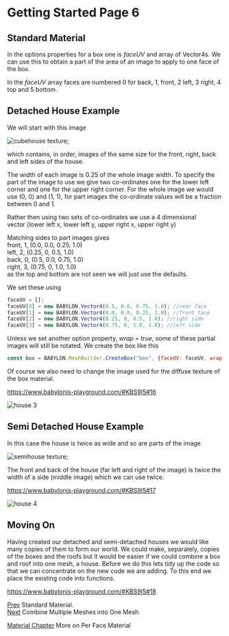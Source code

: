 # Getting Started Page 6
## Standard Material

In the options properties for a box one is *faceUV* and array of Vector4s. We can use this to obtain a part of the area of an image to apply to one face of the box.

In the *faceUV* array faces are numbered 0 for back, 1, front, 2 left, 3 right, 4 top and 5 bottom.

## Detached House Example
We will start with this image

![cubehouse texture](/img/campus/cubehouse.png);

which contains, in order, images of the same size for the front, right, back and left sides of the house.

The width of each image is 0.25 of the whole image width. To specify the part of the image to use we give two co-ordinates one for the lower left corner and one for the upper right corner. For the whole image we would use (0, 0) and (1, 1), for part images the co-ordinate values will be a fraction between 0 and 1.

Rather then using two sets of co-ordinates we use a 4 dimensional  
vector (lower left x, lower left y, upper right x, upper right y)

Matching sides to part images gives  
front, 1, (0.0, 0.0, 0.25, 1.0)  
left, 2, (0.25, 0, 0.5, 1.0)  
back, 0, (0.5, 0.0, 0.75, 1.0)  
right, 3, (0.75, 0, 1.0, 1.0)  
as the top and bottom are not seen we will just use the defaults.

We set these using
```javascript
faceUV = [];
faceUV[0] = new BABYLON.Vector4(0.5, 0.0, 0.75, 1.0); //rear face
faceUV[1] = new BABYLON.Vector4(0.0, 0.0, 0.25, 1.0); //front face
faceUV[2] = new BABYLON.Vector4(0.25, 0, 0.5, 1.0); //right side
faceUV[3] = new BABYLON.Vector4(0.75, 0, 1.0, 1.0); //left side
```

Unless we set another option property, *wrap = true*, some of these partial images will still be rotated. We create the box like this
```javascript
const box = BABYLON.MeshBuilder.CreateBox("box", {faceUV: faceUV, wrap: true});
```
Of course we also need to change the image used for the diffuse texture of the box material.

https://www.babylonjs-playground.com/#KBS9I5#16

![house 3](/img/campus/house3.png)

## Semi Detached House Example
In this case the house is twice as wide and so are parts of the image

![semihouse texture](/img/campus/semihouse.png);

The front and back of the house (far left and right of the image) is twice the width of a side (middle image) which we can use twice.

https://www.babylonjs-playground.com/#KBS9I5#17

![house 4](/img/campus/house4.png)

## Moving On
Having created our detached and semi-detached houses we would like many copies of them to form our world. We could make, separately, copies of the boxes and the roofs but it would be easier if we could combine a box and roof into one mesh, a house. Before we do this lets tidy up the code so that we can concentrate on the new code we are adding. To this end we place the existing code into functions.

https://www.babylonjs-playground.com/#KBS9I5#18

[Prev](/babylon101/material) Standard Material.  
[Next](/babylon101/combine) Combine Multiple Meshes into One Mesh.

[Material Chapter](CreateBox_Per_Face_Textures_And_Colors) More on Per Face Material